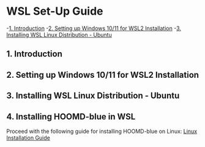 # WSL Set-Up Guide

-[1. Introduction](#1-introduction)
-[2. Setting up Windows 10/11 for WSL2 Installation](#2-setting-up-windows-1011-for-wsl2-installation)
-[3. Installing WSL Linux Distribution - Ubuntu](#3-installing-wsl-linux-distribution---ubuntu)

## 1. Introduction

## 2. Setting up Windows 10/11 for WSL2 Installation

## 3. Installing WSL Linux Distribution - Ubuntu

## 4. Installing HOOMD-blue in  WSL

Proceed with the following guide for installing HOOMD-blue on Linux: [Linux Installation Guide](./install/Linux.md)
